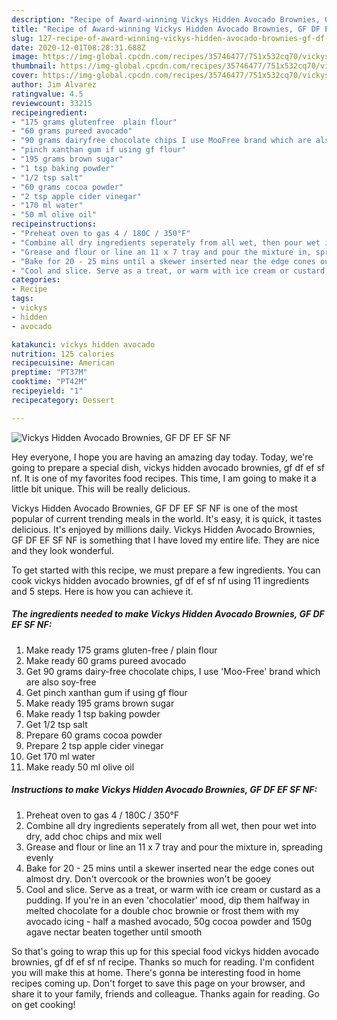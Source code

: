 ```yaml
---
description: "Recipe of Award-winning Vickys Hidden Avocado Brownies, GF DF EF SF NF"
title: "Recipe of Award-winning Vickys Hidden Avocado Brownies, GF DF EF SF NF"
slug: 127-recipe-of-award-winning-vickys-hidden-avocado-brownies-gf-df-ef-sf-nf
date: 2020-12-01T08:28:31.688Z
image: https://img-global.cpcdn.com/recipes/35746477/751x532cq70/vickys-hidden-avocado-brownies-gf-df-ef-sf-nf-recipe-main-photo.jpg
thumbnail: https://img-global.cpcdn.com/recipes/35746477/751x532cq70/vickys-hidden-avocado-brownies-gf-df-ef-sf-nf-recipe-main-photo.jpg
cover: https://img-global.cpcdn.com/recipes/35746477/751x532cq70/vickys-hidden-avocado-brownies-gf-df-ef-sf-nf-recipe-main-photo.jpg
author: Jim Alvarez
ratingvalue: 4.5
reviewcount: 33215
recipeingredient:
- "175 grams glutenfree  plain flour"
- "60 grams pureed avocado"
- "90 grams dairyfree chocolate chips I use MooFree brand which are also soyfree"
- "pinch xanthan gum if using gf flour"
- "195 grams brown sugar"
- "1 tsp baking powder"
- "1/2 tsp salt"
- "60 grams cocoa powder"
- "2 tsp apple cider vinegar"
- "170 ml water"
- "50 ml olive oil"
recipeinstructions:
- "Preheat oven to gas 4 / 180C / 350°F"
- "Combine all dry ingredients seperately from all wet, then pour wet into dry, add choc chips and mix well"
- "Grease and flour or line an 11 x 7 tray and pour the mixture in, spreading evenly"
- "Bake for 20 - 25 mins until a skewer inserted near the edge cones out almost dry. Don&#39;t overcook or the brownies won&#39;t be gooey"
- "Cool and slice. Serve as a treat, or warm with ice cream or custard as a pudding. If you&#39;re in an even &#39;chocolatier&#39; mood, dip them halfway in melted chocolate for a double choc brownie or frost them with my avocado icing - half a mashed avocado, 50g cocoa powder and 150g agave nectar beaten together until smooth"
categories:
- Recipe
tags:
- vickys
- hidden
- avocado

katakunci: vickys hidden avocado 
nutrition: 125 calories
recipecuisine: American
preptime: "PT37M"
cooktime: "PT42M"
recipeyield: "1"
recipecategory: Dessert

---
```



![Vickys Hidden Avocado Brownies, GF DF EF SF NF](https://img-global.cpcdn.com/recipes/35746477/751x532cq70/vickys-hidden-avocado-brownies-gf-df-ef-sf-nf-recipe-main-photo.jpg)

Hey everyone, I hope you are having an amazing day today. Today, we're going to prepare a special dish, vickys hidden avocado brownies, gf df ef sf nf. It is one of my favorites food recipes. This time, I am going to make it a little bit unique. This will be really delicious.



Vickys Hidden Avocado Brownies, GF DF EF SF NF is one of the most popular of current trending meals in the world. It's easy, it is quick, it tastes delicious. It's enjoyed by millions daily. Vickys Hidden Avocado Brownies, GF DF EF SF NF is something that I have loved my entire life. They are nice and they look wonderful.


To get started with this recipe, we must prepare a few ingredients. You can cook vickys hidden avocado brownies, gf df ef sf nf using 11 ingredients and 5 steps. Here is how you can achieve it.

<!--inarticleads1-->

##### The ingredients needed to make Vickys Hidden Avocado Brownies, GF DF EF SF NF:

1. Make ready 175 grams gluten-free / plain flour
1. Make ready 60 grams pureed avocado
1. Get 90 grams dairy-free chocolate chips, I use &#39;Moo-Free&#39; brand which are also soy-free
1. Get pinch xanthan gum if using gf flour
1. Make ready 195 grams brown sugar
1. Make ready 1 tsp baking powder
1. Get 1/2 tsp salt
1. Prepare 60 grams cocoa powder
1. Prepare 2 tsp apple cider vinegar
1. Get 170 ml water
1. Make ready 50 ml olive oil




<!--inarticleads2-->

##### Instructions to make Vickys Hidden Avocado Brownies, GF DF EF SF NF:

1. Preheat oven to gas 4 / 180C / 350°F
1. Combine all dry ingredients seperately from all wet, then pour wet into dry, add choc chips and mix well
1. Grease and flour or line an 11 x 7 tray and pour the mixture in, spreading evenly
1. Bake for 20 - 25 mins until a skewer inserted near the edge cones out almost dry. Don&#39;t overcook or the brownies won&#39;t be gooey
1. Cool and slice. Serve as a treat, or warm with ice cream or custard as a pudding. If you&#39;re in an even &#39;chocolatier&#39; mood, dip them halfway in melted chocolate for a double choc brownie or frost them with my avocado icing - half a mashed avocado, 50g cocoa powder and 150g agave nectar beaten together until smooth




So that's going to wrap this up for this special food vickys hidden avocado brownies, gf df ef sf nf recipe. Thanks so much for reading. I'm confident you will make this at home. There's gonna be interesting food in home recipes coming up. Don't forget to save this page on your browser, and share it to your family, friends and colleague. Thanks again for reading. Go on get cooking!
